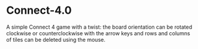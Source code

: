 # Connect-4.0
A simple Connect 4 game with a twist: the board orientation can be rotated clockwise or counterclockwise with the arrow keys and rows and columns of tiles can be deleted using the mouse.

